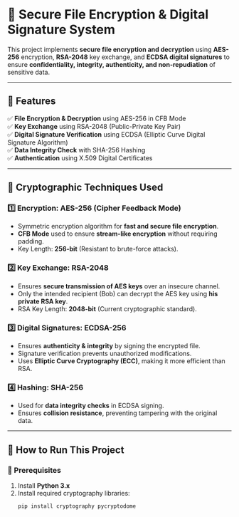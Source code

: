 # 🔐 Secure File Encryption & Digital Signature System

This project implements **secure file encryption and decryption** using **AES-256** encryption, 
**RSA-2048** key exchange, and **ECDSA digital signatures** to ensure **confidentiality, integrity, authenticity, and non-repudiation** of sensitive data.

---

## 📌 **Features**
✅ **File Encryption & Decryption** using AES-256 in CFB Mode  
✅ **Key Exchange** using RSA-2048 (Public-Private Key Pair)  
✅ **Digital Signature Verification** using ECDSA (Elliptic Curve Digital Signature Algorithm)  
✅ **Data Integrity Check** with SHA-256 Hashing  
✅ **Authentication** using X.509 Digital Certificates  

---

## 🔑 **Cryptographic Techniques Used**
### **1️⃣ Encryption: AES-256 (Cipher Feedback Mode)**
- Symmetric encryption algorithm for **fast and secure file encryption**.
- **CFB Mode** used to ensure **stream-like encryption** without requiring padding.
- Key Length: **256-bit** (Resistant to brute-force attacks).

### **2️⃣ Key Exchange: RSA-2048**
- Ensures **secure transmission of AES keys** over an insecure channel.
- Only the intended recipient (Bob) can decrypt the AES key using **his private RSA key**.
- RSA Key Length: **2048-bit** (Current cryptographic standard).

### **3️⃣ Digital Signatures: ECDSA-256**
- Ensures **authenticity & integrity** by signing the encrypted file.
- Signature verification prevents unauthorized modifications.
- Uses **Elliptic Curve Cryptography (ECC)**, making it more efficient than RSA.

### **4️⃣ Hashing: SHA-256**
- Used for **data integrity checks** in ECDSA signing.
- Ensures **collision resistance**, preventing tampering with the original data.

---

## 🚀 **How to Run This Project**
### **🔹 Prerequisites**
1. Install **Python 3.x**
2. Install required cryptography libraries:
   ```sh
   pip install cryptography pycryptodome
